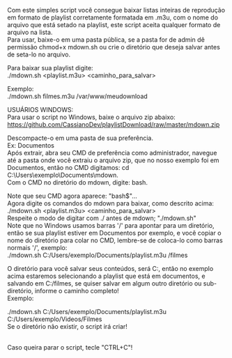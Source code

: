 Com este simples script você consegue baixar listas inteiras de reprodução em formato de playlist corretamente formatada em .m3u, com o nome do arquivo que está setado na playlist, este script aceita qualquer formato de arquivo na lista.<br>
Para usar, baixe-o em uma pasta pública, se a pasta for de admin dê permissão chmod+x mdown.sh 
ou crie o diretório que deseja salvar antes de seta-lo no arquivo.<br>

Para baixar sua playlist digite: <br>
./mdown.sh <playlist.m3u> <caminho_para_salvar>

Exemplo:<br>
./mdown.sh filmes.m3u /var/www/meudownload


USUÁRIOS WINDOWS:<br>
Para usar o script no Windows, baixe o arquivo zip abaixo: <br>
https://github.com/CassianoDev/playlistDownload/raw/master/mdown.zip

Descompacte-o em uma pasta de sua preferência.<br>
Ex: Documentos <br>
Após extrair, abra seu CMD de preferência como administrador, navegue até a pasta onde você extraiu o arquivo zip, que no nosso exemplo foi em Documentos, então no CMD digitamos: cd C:\Users\exemplo\Documents\mdown.<br>
Com o CMD no diretório do mdown, digite: bash.<br>

Note que seu CMD agora aparece: "bash$"...<br>
Agora digite os comandos do mdown para baixar, como descrito acima:<br>
./mdown.sh <playlist.m3u> <caminho_para_salvar> <br>
Respeite o modo de digitar com ./ antes de mdown; "./mdown.sh"<br>
Note que no Windows usamos barras '/' para apontar para um diretório, então se sua playlist estiver em Documentos por exemplo, e você copiar o nome do diretório para colar no CMD, lembre-se de coloca-lo como barras normais '/', exemplo:<br>
./mdown.sh C:/Users/exemplo/Documents/playlist.m3u /filmes
<br>

O diretório para você salvar seus conteúdos, será C:, então no exemplo acima estaremos selecionando a playlist que está em documentos, e salvando em C:/filmes, se quiser salvar em algum outro diretório ou sub-diretório, informe o caminho completo!<br>
Exemplo:<br>

./mdown.sh C:/Users/exemplo/Documents/playlist.m3u C:/Users/exemplo/Videos/Filmes<br>
Se o diretório não existir, o script irá criar!<br>
<br>

Caso queira parar o script, tecle "CTRL+C"!

